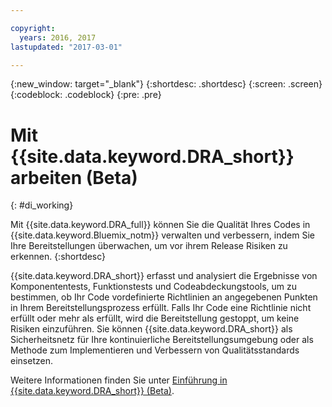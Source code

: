 ```yaml
---

copyright:
  years: 2016, 2017
lastupdated: "2017-03-01"

---
```


{:new_window: target="_blank"}
{:shortdesc: .shortdesc}
{:screen: .screen}
{:codeblock: .codeblock}
{:pre: .pre}

# Mit {{site.data.keyword.DRA_short}} arbeiten (Beta)
{: #di_working}

Mit {{site.data.keyword.DRA_full}} können Sie die Qualität Ihres Codes in {{site.data.keyword.Bluemix_notm}} verwalten und verbessern, indem Sie Ihre Bereitstellungen überwachen, um vor ihrem Release Risiken zu erkennen.
{:shortdesc}

{{site.data.keyword.DRA_short}} erfasst und analysiert die Ergebnisse von Komponententests, Funktionstests und Codeabdeckungstools, um zu bestimmen, ob Ihr Code vordefinierte Richtlinien an angegebenen Punkten in Ihrem Bereitstellungsprozess erfüllt. Falls Ihr Code eine Richtlinie nicht erfüllt oder mehr als erfüllt, wird die Bereitstellung gestoppt, um keine Risiken einzuführen. Sie können {{site.data.keyword.DRA_short}} als Sicherheitsnetz für Ihre kontinuierliche Bereitstellungsumgebung oder als Methode zum Implementieren und Verbessern von Qualitätsstandards einsetzen. 

Weitere Informationen finden Sie unter
[Einführung in {{site.data.keyword.DRA_short}} (Beta)](/docs/services/DevOpsInsights/index.html).
